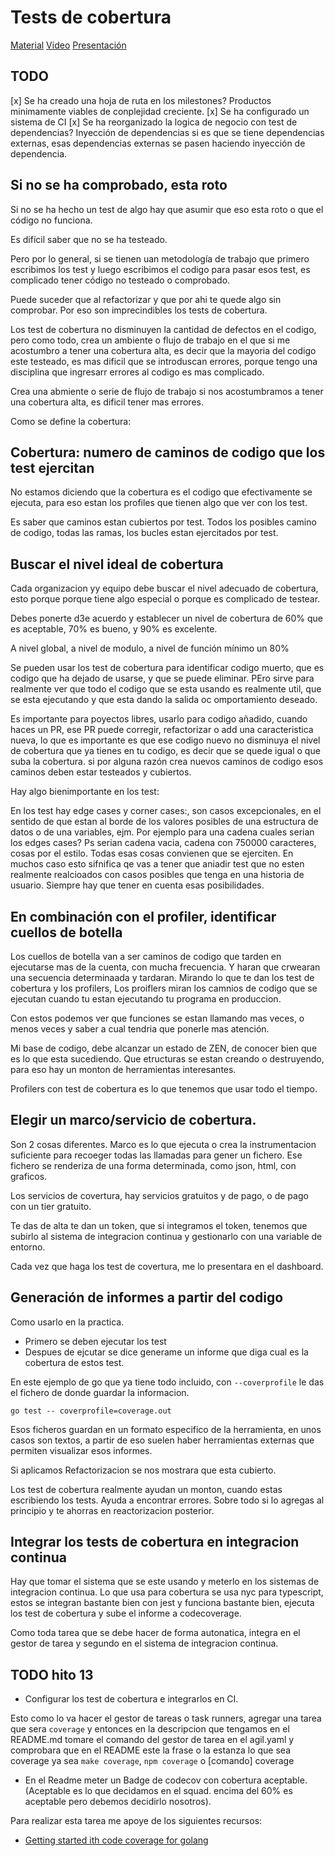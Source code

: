 # Tests de cobertura

[Material](https://jj.github.io/curso-tdd/temas/cobertura#Actividad)
[Video](https://www.youtube.com/watch?v=PIlQq-Y4opY&list=PLsYEfmwhBQdJJsCTshZw8Ae67lU48wkaA&index=15)
[Presentación](https://jj.github.io/curso-tdd/preso/cobertura.html)

## TODO
[x] Se ha creado una hoja de ruta en los milestones? Productos minimamente viables de conplejidad creciente.
[x] Se ha configurado un sistema de CI 
[x] Se ha reorganizado la logica de negocio con test de dependencias? Inyección de dependencias si es que se tiene dependencias externas, esas dependencias externas se pasen haciendo inyección de dependencia.

## Si no se ha comprobado, esta roto
Si no se ha hecho un test de algo hay que asumir que eso esta roto o que el código no funciona.

Es difícil saber que no se ha testeado.

Pero por lo general, si se tienen uan metodología de trabajo que primero escribimos los test y luego escribimos el codigo para pasar esos test, es complicado tener código no testeado o comprobado.

Puede suceder que al refactorizar y que por ahi te quede algo sin comprobar. Por eso son imprecindibles los tests de cobertura.

Los test de cobertura no disminuyen la cantidad de defectos en el codigo, pero como todo, crea un ambiente o flujo de trabajo en el que si me acostumbro a tener una cobertura alta, es decir que la mayoria del codigo este testeado, es mas dificil que se introduscan errores, porque tengo una disciplina que ingresarr errores al codigo es mas complicado.

Crea una abmiente o serie de flujo de trabajo si nos acostumbramos a tener una cobertura alta, es dificil tener mas errores.

Como se define la cobertura:

## Cobertura: numero de caminos de codigo que los test ejercitan

No estamos diciendo que la cobertura es el codigo que efectivamente se ejecuta, para eso estan los profiles que tienen algo que ver con los test. 

Es saber que caminos estan cubiertos por test. Todos los posibles camino de codigo, todas las ramas, los bucles estan ejercitados por test.


## Buscar el nivel ideal de cobertura

Cada organizacion yy equipo debe buscar el nivel adecuado de cobertura, esto porque porque tiene algo especial o porque es complicado de testear.

Debes ponerte d3e acuerdo y establecer un nivel de cobertura de 60% que es aceptable, 70% es bueno, y 90% es excelente.

A nivel global, a nivel de modulo, a nivel de función mínimo un 80%

Se pueden usar los test de cobertura para identificar codigo muerto, que es codigo que ha dejado de usarse, y que se puede eliminar. PEro sirve para realmente ver que todo el codigo que se esta usando es realmente util, que se esta ejecutando y que esta dando la salida oc omportamiento deseado.

Es importante para poyectos libres, usarlo para codigo añadido, cuando haces un PR, ese PR puede corregir, refactorizar o add una caracteristica nueva, lo que es importante es que ese codigo nuevo no disminuya el nivel de cobertura que ya tienes en tu codigo, es decir que se quede igual o que suba la cobertura.  si por alguna razón crea nuevos caminos de codigo esos caminos deben estar testeados y cubiertos.

Hay algo bienimportante en los test:

En los test hay edge cases y corner cases:, son casos excepcionales, en el sentido de que estan al borde de los valores posibles de una estructura de datos o de una variables, ejm. Por ejemplo para una cadena cuales serian los edges cases? Ps serian cadena vacia, cadena con 750000 caracteres, cosas por el estilo. Todas esas cosas convienen que se ejerciten.
En muchos caso esto sifnifica qe vas a tener que aniadir test que no esten realmente realcioados con casos posibles que tenga en una historia de usuario. Siempre hay que tener en cuenta esas posibilidades.

## En combinación con el profiler, identificar cuellos de botella
Los cuellos de botella van a ser caminos de codigo que tarden en ejecutarse mas de la cuenta, con mucha frecuencia. Y haran que crwearan una secuencia determinaada y tardaran.
Mirando lo que te dan los test de cobertura y los profilers,
Los proiflers miran los camnios de codigo que se ejecutan cuando tu estan ejecutando tu programa en produccion.

Con estos podemos ver que funciones se estan llamando mas veces, o menos veces y saber a cual tendria que ponerle mas atención.

Mi base de codigo, debe alcanzar un estado de ZEN, de conocer bien que es lo que esta sucediendo. Que etructuras se estan creando o destruyendo, para eso hay un monton de herramientas interesantes.

Profilers con test de cobertura es lo que tenemos que usar todo el tiempo.

## Elegir un marco/servicio de cobertura.

Son 2 cosas diferentes. Marco es lo que ejecuta o crea la instrumentacion suficiente para recoeger todas las llamadas para gener un fichero. Ese fichero se renderiza de una forma determinada, como json, html, con graficos.

Los servicios de covertura, hay servicios gratuitos y de pago, o de pago con un tier gratuito.

Te das de alta te dan un token, que si integramos el token, tenemos que subirlo al sistema de integracion continua y gestionarlo con una variable de entorno.

Cada vez que haga los test de covertura, me lo presentara en el dashboard.

## Generación de informes a partir del codigo

Como usarlo en la practica.
- Primero se deben ejecutar los test
- Despues de ejcutar se dice generame un informe que diga cual es la cobertura de estos test.

En este ejemplo de go que ya tiene todo incluido, con `--coverprofile` le das el fichero de donde guardar la informacion.

```shell
go test -- coverprofile=coverage.out
```

Esos ficheros guardan en un formato especifico de la herramienta, en unos casos son textos, a partir de eso suelen haber herramientas externas que permiten visualizar esos informes.

Si aplicamos Refactorizacion se nos mostrara que esta cubierto.

Los test de cobertura realmente ayudan un monton, cuando estas escribiendo los tests. Ayuda a encontrar errores. Sobre todo si lo agregas al principio y te ahorras en reactorizacion posterior.


## Integrar los tests de cobertura en integracion continua

Hay que tomar el sistema que se este usando y meterlo en los sistemas de integracion continua. Lo que usa para cobertura se usa nyc para typescript, estos se integran bastante bien con jest y funciona bastante bien, ejecuta los test de cobertura y sube el informe a codecoverage.

Como toda tarea que se debe hacer de forma autonatica, integra en el gestor de tarea y segundo en el sistema de integracion continua.

## TODO hito 13

- Configurar los test de cobertura e integrarlos en CI.

Esto como lo va  hacer el gestor de tareas o task runners,  agregar una tarea que sera `coverage` y entonces en la descripcion que tengamos en el README.md tomare el comando del gestor de tarea en el agil.yaml y comprobara que en el README este la frase o la estanza lo que sea coverage ya sea `make coverage`, `npm coverage` o [comando] coverage

- En el Readme meter un Badge de codecov con cobertura aceptable. (Aceptable es lo que decidamos en el squad. encima del 60% es aceptable pero debemos decidirlo nosotros).


Para realizar esta tarea me apoye de los siguientes recursos:
- [Getting started ith code coverage for golang](https://about.codecov.io/blog/getting-started-with-code-coverage-for-golang/)
